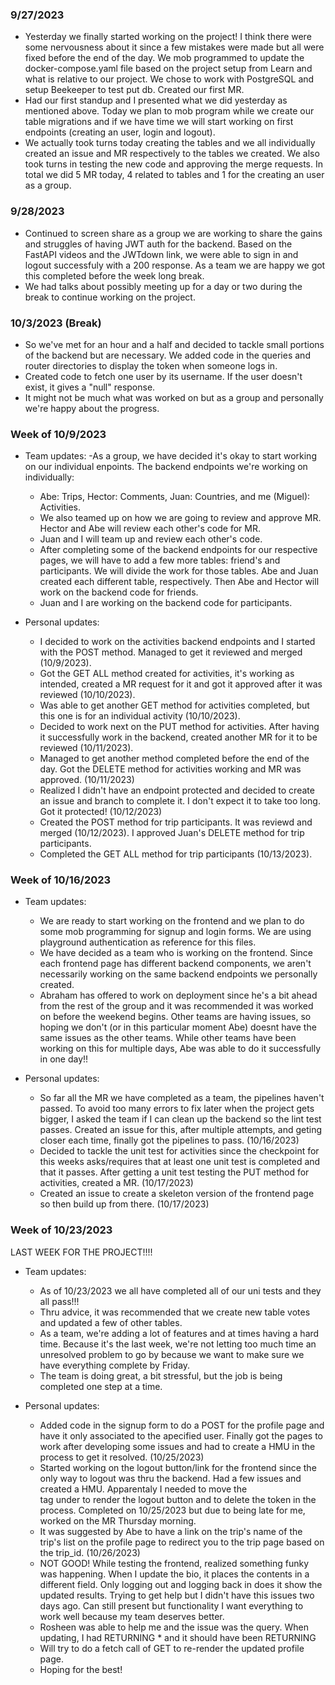 ### 9/27/2023

- Yesterday we finally started working on the project! I think there were some nervousness about it since a few mistakes were made but all were fixed before the end of the day. We mob programmed to update the docker-compose.yaml file based on the project setup from Learn and what is relative to our project. We chose to work with PostgreSQL and setup Beekeeper to test put db. Created our first MR.
- Had our first standup and I presented what we did yesterday as mentioned above. Today we plan to mob program while we create our table migrations and if we have time we will start working on first endpoints (creating an user, login and logout).
- We actually took turns today creating the tables and we all individually created an issue and MR respectively to the tables we created. We also took turns in testing the new code and approving the merge requests. In total we did 5 MR today, 4 related to tables and 1 for the creating an user as a group.


### 9/28/2023

- Continued to screen share as a group we are working to share the gains and struggles of having JWT auth for the backend. Based on the FastAPI videos and the JWTdown link, we were able to sign in and logout successfuly with a 200 response. As a team we are happy we got this completed before the week long break.
- We had talks about possibly meeting up for a day or two during the break to continue working on the project. 

### 10/3/2023 (Break)

- So we've met for an hour and a half and decided to tackle small portions of the backend but are necessary. We added code in the queries and router directories to display the token when someone logs in.
- Created code to fetch one user by its username. If the user doesn't exist, it gives a "null" response. 
- It might not be much what was worked on but as a group and personally we're happy about the progress. 

### Week of 10/9/2023

- Team updates: 
  -As a group, we have decided it's okay to start working on our individual enpoints. The backend endpoints we're working on individually: 
    - Abe: Trips, Hector: Comments, Juan: Countries, and me (Miguel): Activities. 
    - We also teamed up on how we are going to review and approve MR. Hector and Abe will review each other's code for MR.
    - Juan and I will team up and review each other's code. 
    - After completing some of the backend endpoints for our respective pages, we will have to add a few more tables: friend's and participants. We will divide the work for those tables. Abe and Juan created each different table, respectively. Then Abe and Hector will work on the backend code for friends. 
    - Juan and I are working on the backend code for participants. 


- Personal updates: 
    - I decided to work on the activities backend endpoints and I started with the POST method. Managed to get it reviewed and merged (10/9/2023). 
    - Got the GET ALL method created for activities, it's working as intended, created a MR request for it and got it approved after it was reviewed (10/10/2023). 
    - Was able to get another GET method for activities completed, but this one is for an individual activity (10/10/2023). 
    - Decided to work next on the PUT method for activities. After having it successfully work in the backend, created another MR for it to be reviewed (10/11/2023). 
    - Managed to get another method completed before the end of the day. Got the DELETE method for activities working and MR was approved. (10/11/2023)
    - Realized I didn't have an endpoint protected and decided to create an issue and branch to complete it. I don't expect it to take too long. Got it protected! (10/12/2023)
    - Created the POST method for trip participants. It was reviewd and merged (10/12/2023). I approved Juan's DELETE method for trip participants.
    - Completed the GET ALL method for trip participants (10/13/2023).

### Week of 10/16/2023
- Team updates: 
  - We are ready to start working on the frontend and we plan to do some mob programming for signup and login forms. We are using playground authentication as reference for this files. 
  - We have decided as a team who is working on the frontend. Since each frontend page has different backend components, we aren't necessarily working on the same backend endpoints we personally created.  
  - Abraham has offered to work on deployment since he's a bit ahead from the rest of the group and it was recommended it was worked on before the weekend begins. Other teams are having issues, so hoping we don't (or in this particular moment Abe) doesnt have the same issues as the other teams. While other teams have been working on this for multiple days, Abe was able to do it successfully in one day!!


- Personal updates: 
  - So far all the MR we have completed as a team, the pipelines haven't passed. To avoid too many errors to fix later when the project gets bigger, I asked the team if I can clean up the backend so the lint test passes. Created an issue for this, after multiple attempts, and geting closer each time, finally got the pipelines to pass. (10/16/2023)
  - Decided to tackle the unit test for activities since the checkpoint for this weeks asks/requires that at least one unit test is completed and that it passes. After getting a unit test testing the PUT method for activities, created a MR. (10/17/2023)
  - Created an issue to create a skeleton version of the frontend page so then build up from there. (10/17/2023)


### Week of 10/23/2023

LAST WEEK FOR THE PROJECT!!!!

- Team updates:
  - As of 10/23/2023 we all have completed all of our uni tests and they all pass!!! 
  - Thru advice, it was recommended that we create new table votes and updated a few of other tables. 
  - As a team, we're adding a lot of features and at times having a hard time. Because it's the last week, we're not letting too much time an unresolved problem to go by because we want to make sure we have everything complete by Friday.
  - The team is doing great, a bit stressful, but the job is being completed one step at a time.


- Personal updates: 
    - Added code in the signup form to do a POST for the profile page and have it only associated to the apecified user. Finally got the pages to work after developing some issues and had to create a HMU in the process to get it resolved. (10/25/2023)
    - Started working on the logout button/link for the frontend since the only way to logout was thru the backend. Had a few issues and created a HMU. Apparentaly I needed to move the <Nav > tag under <AuthProvider> to render the logout button and to delete the token in the process. Completed on 10/25/2023 but due to being late for me, worked on the MR Thursday morning. 
    - It was suggested by Abe to have a link on the trip's name of the trip's list on the profile page to redirect you to the trip page based  on the trip_id. (10/26/2023)
    -  NOT GOOD! While testing the frontend, realized something funky was happening. When I update the bio, it places the contents in a different field. Only logging out and logging back in does it show the updated results. Trying to get help but I didn't have this issues two days ago. Can still present but functionality I want everything to work well because my team deserves better.
    - Rosheen was able to help me and the issue was the query. When updating, I had RETURNING * and it should have been RETURNING <typed variable>
    - Will try to do a fetch call of GET to re-render the updated profile page.
    - Hoping for the best!